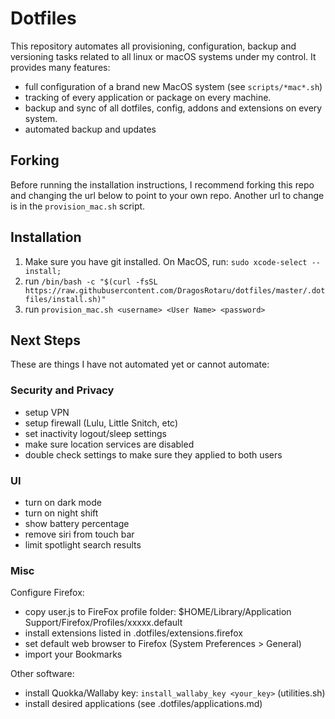 # Dotfiles

This repository automates all provisioning, configuration, backup and versioning tasks
related to all linux or macOS systems under my control. It provides many features:

- full configuration of a brand new MacOS system (see `scripts/*mac*.sh`)
- tracking of every application or package on every machine.
- backup and sync of all dotfiles, config, addons and extensions on every system.
- automated backup and updates

## Forking

Before running the installation instructions, I recommend forking this repo and changing the url below to point to your own repo. Another url to change is in the `provision_mac.sh` script.

## Installation

1. Make sure you have git installed. On MacOS, run: `sudo xcode-select --install;`
2. run `/bin/bash -c "$(curl -fsSL https://raw.githubusercontent.com/DragosRotaru/dotfiles/master/.dotfiles/install.sh)"`
3. run `provision_mac.sh <username> <User Name> <password>`

## Next Steps

These are things I have not automated yet or cannot automate:

### Security and Privacy

- setup VPN
- setup firewall (Lulu, Little Snitch, etc)
- set inactivity logout/sleep settings
- make sure location services are disabled
- double check settings to make sure they applied to both users

### UI

- turn on dark mode
- turn on night shift
- show battery percentage
- remove siri from touch bar
- limit spotlight search results

### Misc

Configure Firefox:

- copy user.js to FireFox profile folder: $HOME/Library/Application Support/Firefox/Profiles/xxxxx.default
- install extensions listed in .dotfiles/extensions.firefox
- set default web browser to Firefox (System Preferences > General)
- import your Bookmarks

Other software:

- install Quokka/Wallaby key: `install_wallaby_key <your_key>` (utilities.sh)
- install desired applications (see .dotfiles/applications.md)